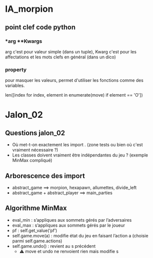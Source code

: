 # IA_morpion

## point clef code python
### \*arg \**Kwargs
arg c'est pour valeur simple (dans un tuple), Kwarg c'est pour les affectations et les mots clefs en général (dans un dico)

### property
pour masquer les valeurs, permet d'utiliser les fonctions comme des variables.

len([index for index, element in enumerate(move) if element == 'O'])

# Jalon\_02

## Questions jalon\_02
- Où met-t-on exactement les import . (zone tests ou bien où c'est vraiment nécessaire ?)
- Les classes doivent vraiment être indépendantes du jeu ? (exemple MinMax compliqué)

## Arborescence des import
- abstract_game ==> morpion, hexapawn, allumettes, divide_left
- abstract_game + abstract_player ==> main_parties

## Algorithme MinMax

- eval_min : s’appliques aux sommets gérés par l’adversaires
- eval_max : s’appliques aux sommets gérés par le joueur
- pf : self.get_value(‘pf’)
- self.game.move(a) : modifie état du jeu en faisant l’action a (choisie parmi self.game.actions)
- self.game.undo() : revient au s précédent
  - :warning: move et undo ne renvoient rien mais modifie s 

